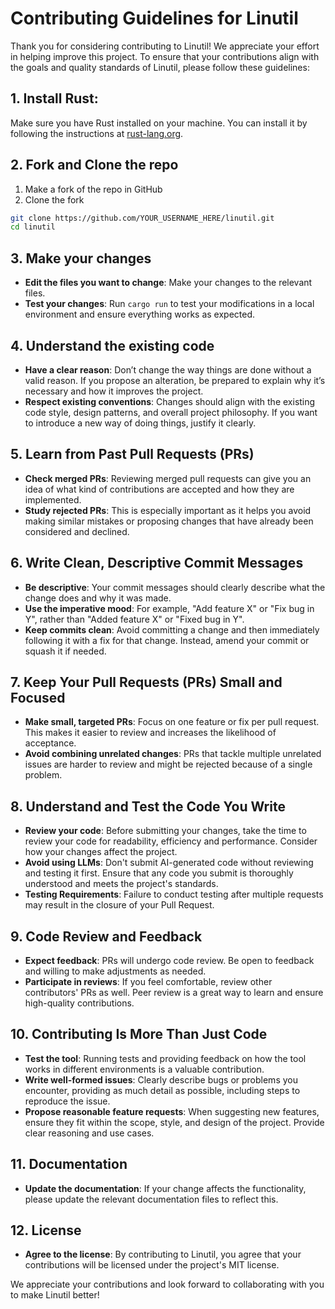 <!-- THIS FILE IS GENERATED AUTOMATICALLY. EDIT .github/CONTRIBUTING.md -->

# Contributing Guidelines for Linutil

Thank you for considering contributing to Linutil! We appreciate your effort in helping improve this project. To ensure that your contributions align with the goals and quality standards of Linutil, please follow these guidelines:

## 1. **Install Rust**: 

Make sure you have Rust installed on your machine. You can install it by following the instructions at [rust-lang.org](https://www.rust-lang.org/tools/install).

## 2. **Fork and Clone the repo**

1. Make a fork of the repo in GitHub
2. Clone the fork
```bash
git clone https://github.com/YOUR_USERNAME_HERE/linutil.git
cd linutil
   ```

## 3. Make your changes
- **Edit the files you want to change**: Make your changes to the relevant files.
- **Test your changes**: Run `cargo run` to test your modifications in a local environment and ensure everything works as expected.

## 4. Understand the existing code

- **Have a clear reason**: Don’t change the way things are done without a valid reason. If you propose an alteration, be prepared to explain why it’s necessary and how it improves the project.
- **Respect existing conventions**: Changes should align with the existing code style, design patterns, and overall project philosophy. If you want to introduce a new way of doing things, justify it clearly.

## 5. Learn from Past Pull Requests (PRs)

- **Check merged PRs**: Reviewing merged pull requests can give you an idea of what kind of contributions are accepted and how they are implemented.
- **Study rejected PRs**: This is especially important as it helps you avoid making similar mistakes or proposing changes that have already been considered and declined.

## 6. Write Clean, Descriptive Commit Messages

- **Be descriptive**: Your commit messages should clearly describe what the change does and why it was made.
- **Use the imperative mood**: For example, "Add feature X" or "Fix bug in Y", rather than "Added feature X" or "Fixed bug in Y".
- **Keep commits clean**: Avoid committing a change and then immediately following it with a fix for that change. Instead, amend your commit or squash it if needed.

## 7. Keep Your Pull Requests (PRs) Small and Focused

- **Make small, targeted PRs**: Focus on one feature or fix per pull request. This makes it easier to review and increases the likelihood of acceptance.
- **Avoid combining unrelated changes**: PRs that tackle multiple unrelated issues are harder to review and might be rejected because of a single problem.

## 8. Understand and Test the Code You Write

- **Review your code**: Before submitting your changes, take the time to review your code for readability, efficiency and performance. Consider how your changes affect the project.
- **Avoid using LLMs**: Don't submit AI-generated code without reviewing and testing it first. Ensure that any code you submit is thoroughly understood and meets the project's standards.
- **Testing Requirements**: Failure to conduct testing after multiple requests may result in the closure of your Pull Request.

## 9. Code Review and Feedback

- **Expect feedback**: PRs will undergo code review. Be open to feedback and willing to make adjustments as needed.
- **Participate in reviews**: If you feel comfortable, review other contributors' PRs as well. Peer review is a great way to learn and ensure high-quality contributions.

## 10. Contributing Is More Than Just Code

- **Test the tool**: Running tests and providing feedback on how the tool works in different environments is a valuable contribution.
- **Write well-formed issues**: Clearly describe bugs or problems you encounter, providing as much detail as possible, including steps to reproduce the issue.
- **Propose reasonable feature requests**: When suggesting new features, ensure they fit within the scope, style, and design of the project. Provide clear reasoning and use cases.

## 11. Documentation

- **Update the documentation**: If your change affects the functionality, please update the relevant documentation files to reflect this.

## 12. License

- **Agree to the license**: By contributing to Linutil, you agree that your contributions will be licensed under the project's MIT license.

We appreciate your contributions and look forward to collaborating with you to make Linutil better!
